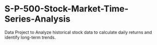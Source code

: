 # S-P-500-Stock-Market-Time-Series-Analysis
 Data Project to Analyze historical stock data to calculate daily returns and identify long-term trends.
